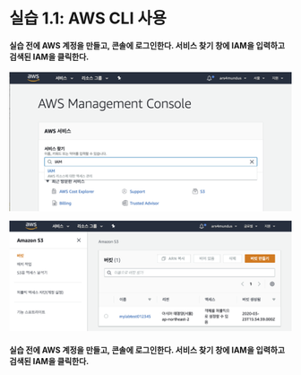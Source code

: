 # 실습 1.1: AWS CLI 사용

#### 실습 전에 AWS 계정을 만들고, 콘솔에 로그인한다. 서비스 찾기 창에 IAM을 입력하고 검색된 IAM을 클릭한다.

![AWS 콘솔](img/image13.png)

![AWS 콘솔 - IAM](img/image12.png)


#### 실습 전에 AWS 계정을 만들고, 콘솔에 로그인한다. 서비스 찾기 창에 IAM을 입력하고 검색된 IAM을 클릭한다.
